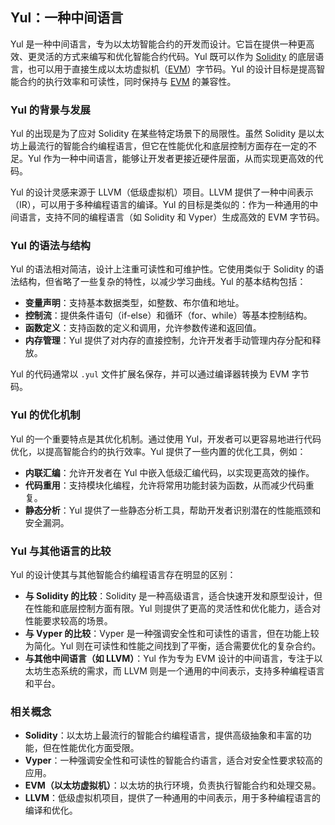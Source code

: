 ## Yul：一种中间语言

Yul 是一种中间语言，专为以太坊智能合约的开发而设计。它旨在提供一种更高效、更灵活的方式来编写和优化智能合约代码。Yul 既可以作为 [Solidity](https://learnblockchain.cn/tags/Solidity?map=[EVM](https://learnblockchain.cn/tags/EVM?map=EVM)) 的底层语言，也可以用于直接生成以太坊虚拟机（[EVM](https://learnblockchain.cn/tags/EVM?map=EVM)）字节码。Yul 的设计目标是提高智能合约的执行效率和可读性，同时保持与 [EVM](https://learnblockchain.cn/tags/EVM?map=EVM) 的兼容性。

### Yul 的背景与发展

Yul 的出现是为了应对 Solidity 在某些特定场景下的局限性。虽然 Solidity 是以太坊上最流行的智能合约编程语言，但它在性能优化和底层控制方面存在一定的不足。Yul 作为一种中间语言，能够让开发者更接近硬件层面，从而实现更高效的代码。

Yul 的设计灵感来源于 LLVM（低级虚拟机）项目。LLVM 提供了一种中间表示（IR），可以用于多种编程语言的编译。Yul 的目标是类似的：作为一种通用的中间语言，支持不同的编程语言（如 Solidity 和 Vyper）生成高效的 EVM 字节码。

### Yul 的语法与结构

Yul 的语法相对简洁，设计上注重可读性和可维护性。它使用类似于 Solidity 的语法结构，但省略了一些复杂的特性，以减少学习曲线。Yul 的基本结构包括：

- **变量声明**：支持基本数据类型，如整数、布尔值和地址。
- **控制流**：提供条件语句（if-else）和循环（for、while）等基本控制结构。
- **函数定义**：支持函数的定义和调用，允许参数传递和返回值。
- **内存管理**：Yul 提供了对内存的直接控制，允许开发者手动管理内存分配和释放。

Yul 的代码通常以 `.yul` 文件扩展名保存，并可以通过编译器转换为 EVM 字节码。

### Yul 的优化机制

Yul 的一个重要特点是其优化机制。通过使用 Yul，开发者可以更容易地进行代码优化，以提高智能合约的执行效率。Yul 提供了一些内置的优化工具，例如：

- **内联汇编**：允许开发者在 Yul 中嵌入低级汇编代码，以实现更高效的操作。
- **代码重用**：支持模块化编程，允许将常用功能封装为函数，从而减少代码重复。
- **静态分析**：Yul 提供了一些静态分析工具，帮助开发者识别潜在的性能瓶颈和安全漏洞。

### Yul 与其他语言的比较

Yul 的设计使其与其他智能合约编程语言存在明显的区别：

- **与 Solidity 的比较**：Solidity 是一种高级语言，适合快速开发和原型设计，但在性能和底层控制方面有限。Yul 则提供了更高的灵活性和优化能力，适合对性能要求较高的场景。
- **与 Vyper 的比较**：Vyper 是一种强调安全性和可读性的语言，但在功能上较为简化。Yul 则在可读性和性能之间找到了平衡，适合需要优化的复杂合约。
- **与其他中间语言（如 LLVM）**：Yul 作为专为 EVM 设计的中间语言，专注于以太坊生态系统的需求，而 LLVM 则是一个通用的中间表示，支持多种编程语言和平台。

### 相关概念

- **Solidity**：以太坊上最流行的智能合约编程语言，提供高级抽象和丰富的功能，但在性能优化方面受限。
- **Vyper**：一种强调安全性和可读性的智能合约语言，适合对安全性要求较高的应用。
- **EVM（以太坊虚拟机）**：以太坊的执行环境，负责执行智能合约和处理交易。
- **LLVM**：低级虚拟机项目，提供了一种通用的中间表示，用于多种编程语言的编译和优化。